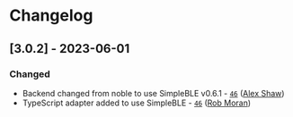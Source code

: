 # Changelog

## [3.0.2] - 2023-06-01

### Changed
- Backend changed from noble to use SimpleBLE v0.6.1 - [`46`](https://github.com/thegecko/webbluetooth/pull/46) ([Alex Shaw](https://github.com/Symbitic))
- TypeScript adapter added to use SimpleBLE - [`46`](https://github.com/thegecko/webbluetooth/pull/46) ([Rob Moran](https://github.com/thegecko))
